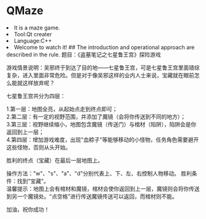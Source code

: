 # QMaze
<li>It is a maze game. <br/>
<li>Tool:Qt creater <br/>
<li>Language:C++ <br/>
<li>Welcome to watch it!
## The introduction and operational approach are described in the rule.
题目：《盗墓笔记之七星鲁王宫》探险游戏

游戏情景说明：吴邪终于到达了目的地——七星鲁王宫，可是七星鲁王宫里面错综复杂，进入里面非常危险。但是对于像吴邪这样的业内人士来说，宝藏就在眼前怎么能就这样放弃呢？

七星鲁王宫共分为四层：

1.第一层：地图全亮，从起始点走到终点即可；<br />
2.第二层：有一定的视野范围，并添加了魔镜（会将你传送到不同的地方）；<br />
3.第三层：视野继续缩小，地图包含魔镜（传送门）与棺材（陷阱），陷阱会是你返回到上一层；<br />
4.第四层：增加游戏难度，出现"血粽子"等能够移动的小怪物，任务角色需要避开这些怪物，否则从头开始。<br />

胜利的终点（宝藏）在最后一层地图上。

操作方法："w"、"s"、"a"、"d"分别代表上、下、左、右控制人物移动。
胜利条件：找到"宝藏"。<br/>
温馨提示：地图上会有棺材和魔镜，棺材会使你返回到上一层，魔镜则会将你传送到另一个魔镜处。“点空格”进行传送魔镜传送可以返回，而棺材则不能。

加油，祝你成功！
